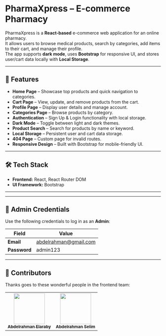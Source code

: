 # PharmaXpress – E-commerce Pharmacy

PharmaXpress is a **React-based** e-commerce web application for an online pharmacy.  
It allows users to browse medical products, search by categories, add items to their cart, and manage their profile.  
The app supports **dark mode**, uses **Bootstrap** for responsive UI, and stores user/cart data locally with **Local Storage**.

---

## 🚀 Features

- **Home Page** – Showcase top products and quick navigation to categories.
- **Cart Page** – View, update, and remove products from the cart.
- **Profile Page** – Display user details and manage account.
- **Categories Page** – Browse products by category.
- **Authentication** – Sign Up & Login functionality with local storage.
- **Dark Mode** – Toggle between light and dark themes.
- **Product Search** – Search for products by name or keyword.
- **Local Storage** – Persistent user and cart data storage.
- **404 Page** – Custom page for invalid routes.
- **Responsive Design** – Built with Bootstrap for mobile-friendly UI.

---

## 🛠️ Tech Stack

- **Frontend:** React, React Router DOM
- **UI Framework:** Bootstrap

--- 
---

## 🔑 Admin Credentials

Use the following credentials to log in as an **Admin**:

| Field        | Value                   |
|--------------|-------------------------|
| **Email**    | abdelrahman@gmail.com   |
| **Password** | admin123                |

---

## 👥 Contributors

Thanks goes to these wonderful people in the frontend team:

<table>
  <tr>
    <td align="center">
      <a href="https://github.com/aelaraby6">
        <img src="https://avatars.githubusercontent.com/u/154278999?v=4" width="100px;" alt=""/>
        <br /><sub><b>Abdelrahman Elaraby</b></sub>
      </a>
    </td>
    <td align="center">
      <a href="https://github.com/Abdelrahman-M-Selim">
        <img src="https://avatars.githubusercontent.com/u/223935419?v=4" width="100px;" alt=""/>
        <br /><sub><b>Abdelrahman Selim</b></sub>
      </a>
    </td>
  </tr>
</table>


